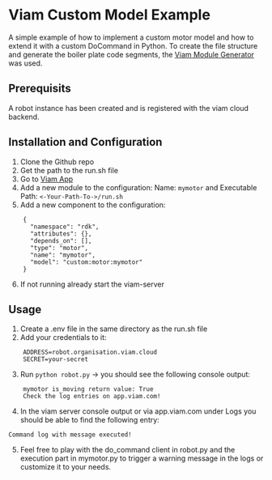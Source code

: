 # Viam Custom Model Example

A simple example of how to implement a custom motor model and how to extend it with a custom DoCommand in Python. To create the file structure and generate the boiler plate code segments, the [Viam Module Generator](https://github.com/viam-labs/generator-viam-module) was used.

## Prerequisits

A robot instance has been created and is registered with the viam cloud backend.

## Installation and Configuration

1. Clone the Github repo
2. Get the path to the run.sh file
3. Go to [Viam App](https://app.viam.com)
4. Add a new module to the configuration: Name: ```mymotor``` and Executable Path: ```<-Your-Path-To->/run.sh```
5. Add a new component to the configuration: 
```
    {
      "namespace": "rdk",
      "attributes": {},
      "depends_on": [],
      "type": "motor",
      "name": "mymotor",
      "model": "custom:motor:mymotor"
    }
```
6. If not running already start the viam-server
    
## Usage

1. Create a .env file in the same directory as the run.sh file
2. Add your credentials to it:
```
    ADDRESS=robot.organisation.viam.cloud
    SECRET=your-secret
```
3. Run ```python robot.py``` -> you should see the following console output:
```
    mymotor is_moving return value: True
    Check the log entries on app.viam.com!
```
4. In the viam server console output or via app.viam.com under Logs you should be able to find the following entry:
```
Command log with message executed!
```
5. Feel free to play with the do_command client in robot.py and the execution part in mymotor.py to trigger a warning message in the logs or customize it to your needs.
